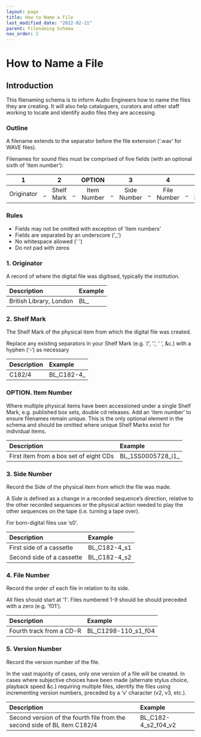 ```yaml
---
layout: page
title: How to Name a File
last_modified_date: "2022-02-11"
parent: Filenaming Schema
nav_order: 2
---
```

# How to Name a File

## Introduction
This filenaming schema is to inform Audio Engineers how to name the files they are creating. It will also help cataloguers, curators and other staff working to locate and identify audio files they are accessing.

### Outline
A filename extends to the separator before the file extension (‘.wav’ for WAVE files).

Filenames for sound files must be comprised of five fields (with an optional sixth of ‘item number’):


| 1 | | 2 | | OPTION | | 3 | | 4 | | 5 |
| :---: | :---: | :---: | :---:| :---: | :---: | :---: | :---: | :---: | :---: | :---: |
| Originator | _ | Shelf Mark | _ | Item Number | _ | Side Number | _ | File Number | _ | Version Number |



### Rules
* Fields may not be omitted with exception of ‘item numbers’
* Fields are separated by an underscore ('_')
* No whitespace allowed (' ')
* Do not pad with zeros

### 1. Originator
A record of where the digital file was digitised, typically the institution.

| Description | Example |
| :--- | :--- |
| British Library, London | BL_ |


### 2. Shelf Mark
The Shelf Mark of the physical item from which the digital file was created.  

Replace any existing separators in your Shelf Mark (e.g. ‘/’, ‘.’, ‘ ‘, &c.) with a hyphen (‘-‘) as necessary

| Description | Example |
| :--- | :--- |
| C182/4 | BL_C182-4_ |

### OPTION. Item Number
Where multiple physical items have been accessioned under a single Shelf Mark, e.g. published box sets, double cd releases. Add an ‘item number’ to ensure filenames remain unique.  This is the only optional element in the schema and should be omitted where unique Shelf Marks exist for individual items.  

| Description | Example |
| :--- | :--- |
| First item from a box set of eight CDs | BL_1SS0005728_i1_ |

### 3. Side Number
Record the Side of the physical item from which the file was made.

A Side is defined as a change in a recorded sequence’s direction, relative to the other recorded sequences or the physical action needed to play the other sequences on the tape (i.e. turning a tape over).

For born-digital files use ‘s0’.

| Description | Example |
| :--- | :--- |
| First side of a cassette | BL_C182-4_s1 |
| Second side of a cassette | BL_C182-4_s2 |

### 4. File Number
Record the order of each file in relation to its side.

All files should start at '1'. Files numbered 1-9 should be should preceded with a zero (e.g. 'f01').

| Description | Example |
| :--- | :--- |
| Fourth track from a CD-R | BL_C1298-110_s1_f04 |


### 5. Version Number
Record the version number of the file.

In the vast majority of cases, only one version of a file will be created. In cases where subjective choices have been made (alternate stylus choice, playback speed &c.) requiring multiple files, identify the files using incrementing version numbers, preceded by a ‘v’ character (v2, v3, etc.).

| Description | Example |
| :--- | :--- |
| Second version of the fourth file from the second side of BL item C182/4 | BL_C182-4_s2_f04_v2 |
